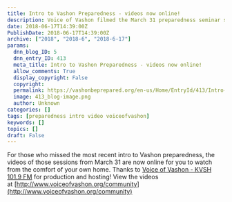 ```yaml
---
title: Intro to Vashon Preparedness - videos now online!
description: Voice of Vashon filmed the March 31 preparedness seminar so you can watch it from home anytime.
date: 2018-06-17T14:39:00Z
PublishDate: 2018-06-17T14:39:00Z
archive: ["2018", "2018-6", "2018-6-17"]
params:
  dnn_blog_ID: 5
  dnn_entry_ID: 413
  meta_title: Intro to Vashon Preparedness - videos now online!
  allow_comments: True
  display_copyright: False
  copyright:
  permalink: https://vashonbeprepared.org/en-us/Home/EntryId/413/Intro-to-Vashon-Preparedness-videos-now-online
  image: 413_blog-image.png
  author: Unknown
categories: []
tags: [preparedness intro video voiceofvashon]
keywords: []
topics: []
draft: False
---
```


For those who missed the most recent intro to Vashon preparedness, the videos of those sessions from March 31 are now online for you to watch from the comfort of your own home. Thanks to [Voice of Vashon - KVSH 101.9 FM](https://www.facebook.com/pages/Voice-of-Vashon-KVSH-1019-FM/1501684570107410?fref=mentions) for production and hosting! View the videos at [http://www.voiceofvashon.org/community](http://www.voiceofvashon.org/community)
